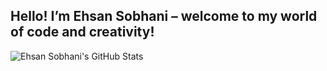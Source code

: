 ## Hello! I’m Ehsan Sobhani – welcome to my world of code and creativity!

![Ehsan Sobhani's GitHub Stats](https://github-readme-stats.vercel.app/api?username=ehsansobhni&show_icons=true&hide_title=true&count_private=true&hide=prs&theme=radical)
